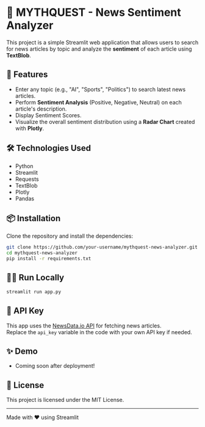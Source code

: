 
# 📰 MYTHQUEST - News Sentiment Analyzer

This project is a simple Streamlit web application that allows users to search for news articles by topic and analyze the **sentiment** of each article using **TextBlob**.

## 🚀 Features
- Enter any topic (e.g., "AI", "Sports", "Politics") to search latest news articles.
- Perform **Sentiment Analysis** (Positive, Negative, Neutral) on each article's description.
- Display Sentiment Scores.
- Visualize the overall sentiment distribution using a **Radar Chart** created with **Plotly**.

## 🛠️ Technologies Used
- Python
- Streamlit
- Requests
- TextBlob
- Plotly
- Pandas

## 📦 Installation

Clone the repository and install the dependencies:

```bash
git clone https://github.com/your-username/mythquest-news-analyzer.git
cd mythquest-news-analyzer
pip install -r requirements.txt
```

## 🧑‍💻 Run Locally

```bash
streamlit run app.py
```

## 🔑 API Key
This app uses the [NewsData.io API](https://newsdata.io/) for fetching news articles.  
Replace the `api_key` variable in the code with your own API key if needed.


## ✨ Demo
- Coming soon after deployment!

## 📄 License
This project is licensed under the MIT License.

---
Made with ❤️ using Streamlit
